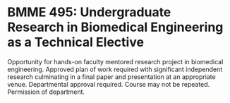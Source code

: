 # BMME 495: Undergraduate Research in Biomedical Engineering as a Technical Elective

Opportunity for hands-on faculty mentored research project in biomedical engineering. Approved plan of work required with significant independent research culminating in a final paper and presentation at an appropriate venue. Departmental approval required. Course may not be repeated. Permission of department.